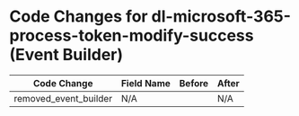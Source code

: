 # Code Changes for dl-microsoft-365-process-token-modify-success (Event Builder)

| Code Change | Field Name | Before | After |
|-------------|------------|--------|-------|
| removed_event_builder | N/A |  | N/A |